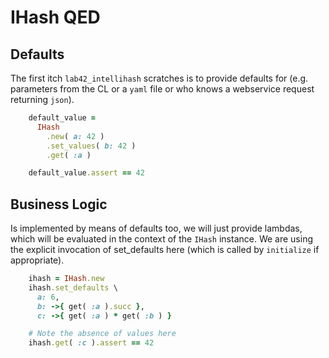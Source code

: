 # IHash QED

## Defaults

The first itch `lab42_intellihash` scratches is to provide defaults for (e.g. parameters from the
CL or a `yaml` file or who knows a webservice request returning `json`).

```ruby
    default_value =
      IHash
        .new( a: 42 )
        .set_values( b: 42 )
        .get( :a )

    default_value.assert == 42
```

## Business Logic

Is implemented by means of defaults too, we will just provide lambdas, which will be evaluated
in the context of the `IHash` instance. We are using the explicit invocation of set_defaults
here (which is called by  `initialize` if appropriate).

```ruby
    ihash = IHash.new
    ihash.set_defaults \
      a: 6,
      b: ->{ get( :a ).succ },
      c: ->{ get( :a ) * get( :b ) }

    # Note the absence of values here
    ihash.get( :c ).assert == 42
```


